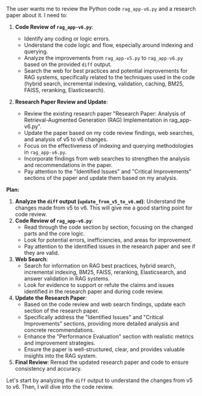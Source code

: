 The user wants me to review the Python code `rag_app-v6.py` and a research paper about it.
I need to:
1. **Code Review of `rag_app-v6.py`**:
    - Identify any coding or logic errors.
    - Understand the code logic and flow, especially around indexing and querying.
    - Analyze the improvements from `rag_app-v5.py` to `rag_app-v6.py` based on the provided `diff` output.
    - Search the web for best practices and potential improvements for RAG systems, specifically related to the techniques used in the code (hybrid search, incremental indexing, validation, caching, BM25, FAISS, reranking, Elasticsearch).

2. **Research Paper Review and Update**:
    - Review the existing research paper "Research Paper: Analysis of Retrieval-Augmented Generation (RAG) Implementation in rag_app-v6.py".
    - Update the paper based on my code review findings, web searches, and analysis of v5 to v6 changes.
    - Focus on the effectiveness of indexing and querying methodologies in `rag_app-v6.py`.
    - Incorporate findings from web searches to strengthen the analysis and recommendations in the paper.
    - Pay attention to the "Identified Issues" and "Critical Improvements" sections of the paper and update them based on my analysis.

**Plan:**
1. **Analyze the `diff` output (`update_from_v5_to_v6.md`)**: Understand the changes made from v5 to v6. This will give me a good starting point for code review.
2. **Code Review of `rag_app-v6.py`**:
    - Read through the code section by section, focusing on the changed parts and the core logic.
    - Look for potential errors, inefficiencies, and areas for improvement.
    - Pay attention to the identified issues in the research paper and see if they are valid.
3. **Web Search**:
    - Search for information on RAG best practices, hybrid search, incremental indexing, BM25, FAISS, reranking, Elasticsearch, and answer validation in RAG systems.
    - Look for evidence to support or refute the claims and issues identified in the research paper and during code review.
4. **Update the Research Paper**:
    - Based on the code review and web search findings, update each section of the research paper.
    - Specifically address the "Identified Issues" and "Critical Improvements" sections, providing more detailed analysis and concrete recommendations.
    - Enhance the "Performance Evaluation" section with realistic metrics and improvement strategies.
    - Ensure the paper is well-structured, clear, and provides valuable insights into the RAG system.
5. **Final Review**: Reread the updated research paper and code to ensure consistency and accuracy.

Let's start by analyzing the `diff` output to understand the changes from v5 to v6. Then, I will dive into the code review.
